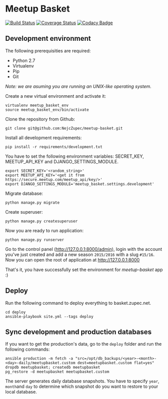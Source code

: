 Meetup Basket
=============

[![Build Status](https://travis-ci.org/NejcZupec/meetup-basket.svg?branch=master)](https://travis-ci.org/NejcZupec/meetup-basket)
[![Coverage Status](https://coveralls.io/repos/NejcZupec/meetup-basket/badge.svg?branch=master&service=github)](https://coveralls.io/github/NejcZupec/meetup-basket?branch=master)
[![Codacy Badge](https://www.codacy.com/project/badge/f2a0eb5c905a416da4e137ca2bfbed2e)](https://www.codacy.com/public/zupecnejc_3396/meetup-basket_2)

Development environment
-----------------------
The following prerequisities are required:
 * Python 2.7
 * Virtualenv
 * Pip
 * Git

*Note: we are asuming you are running an UNIX-like operating system.*

Create a new virtual environment and activate it:

    virtualenv meetup_basket_env
    source meetup_basket_env/bin/activate

Clone the repository from Github:

    git clone git@github.com:NejcZupec/meetup-basket.git

Install all development requirements:

    pip install -r requirements/development.txt

You have to set the following environment variables: SECRET_KEY, MEETUP_API_KEY and DJANGO_SETTINGS_MODULE.

    export SECRET_KEY='<random_string>'
    export MEETUP_API_KEY='<get it from https://secure.meetup.com/meetup_api/key/>'
    export DJANGO_SETTINGS_MODULE='meetup_basket.settings.development'

Migrate database:

    python manage.py migrate

Create superuser:

    python manage.py createsuperuser

Now you are ready to run application:

    python manage.py runserver
    
Go to the control panel (http://127.0.0.1:8000/admin), login with the account you've just created and add a new season `2015/2016` with a slug `#15/16`. Now you can open the root of application at http://127.0.0.1:8000

That's it, you have successfully set the environment for *meetup-basket* app :)

Deploy
------

Run the following command to deploy everything to basket.zupec.net.

```
cd deploy
ansible-playbook site.yml --tags deploy
```

Sync development and production databases
-----------------------------------------

If you want to get the production's data, go to the `deploy` folder and run the following commands:

```
ansible production -m fetch -a "src=/opt/db_backups/<year>-<month>-<day>-daily/meetupbasket.custom dest=meetupbasket.custom flat=yes"
dropdb meetupbasket; createdb meetupbasket
pg_restore -d meetupbasket meetupbasket.custom
```

The server generates daily database snapshots. You have to specify `year`, `month`and `day` to determine which snapshot do you want to restore to your local database.

